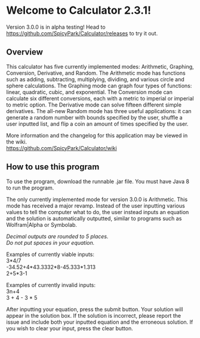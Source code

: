 # Welcome to Calculator 2.3.1!
Version 3.0.0 is in alpha testing! Head to https://github.com/SpicyPark/Calculator/releases to try it out.
## Overview
This calculator has five currently implemented modes: Arithmetic, Graphing, Conversion, Derivative, and Random. The Arithmetic mode has functions such as adding, subtracting, multiplying, dividing, and various circle and sphere calculations. The Graphing mode can graph four types of functions: linear, quadratic, cubic, and exponential. The Conversion mode can calculate six different conversions, each with a metric to imperial or imperial to metric option. The Derivative mode can solve fifteen different simple derivatives. The all-new Random mode has three useful applications: it can generate a random number with bounds specified by the user, shuffle a user inputted list, and flip a coin an amount of times specified by the user.

More information and the changelog for this application may be viewed in the wiki.<br>
https://github.com/SpicyPark/Calculator/wiki

## How to use this program

To use the program, download the runnable .jar file. You must have Java 8 to run the program.

The only currently implemented mode for version 3.0.0 is Arithmetic. This mode has received a major revamp. Instead of the user inputting various values to tell the computer what to do, the user instead inputs an equation and the solution is automatically outputted, similar to programs such as Wolfram|Alpha or Symbolab.

*Decimal outputs are rounded to 5 places.* <br>
*Do not put spaces in your equation.*

Examples of currently viable inputs:<br>
3\*4/7<br>
-34.52+4\*43.3332\*8-45.333*1.313<br>
2+5\*3-1<br>

Examples of currently invalid inputs:<br>
3n+4<br>
3 + 4 - 3 * 5<br>

After inputting your equation, press the submit button. Your solution will appear in the solution box. If the solution is incorrect, please report the issue and include both your inputted equation and the erroneous solution. If you wish to clear your input, press the clear button.
